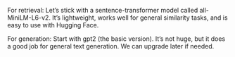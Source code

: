 For retrieval: Let’s stick with a sentence-transformer model called all-MiniLM-L6-v2. It’s lightweight, works well for general similarity tasks, and is easy to use with Hugging Face.

For generation: Start with gpt2 (the basic version). It’s not huge, but it does a good job for general text generation. We can upgrade later if needed.